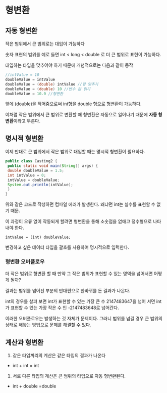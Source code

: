 # 형변환

## 자동 형변환

작은 범위에서 큰 범위로는 대입이 가능하다

숫자 표현의 범위를 예로 들면 int < long < double 로 더 큰 범위로 표현이 가능하다.

대입하는 타입을 맞추어야 하기 때문에 개념적으로는 다음과 같이 동작

```java
//intValue = 10
doubleValue = intValue
doubleValue = (double) intValue //형 맞추기
doubleValue = (double) 10 //변수 값 읽기
doubleValue = 10.0 //형변환
```

앞에 (double)을 적어줌으로써 int형을 double 형으로 형변환이 가능하다.

이처럼 작은 범위에서 큰 범위로 변환할 때 형변환은 자동으로 일어나기 때문에 **자동 형변환**이라고 부른다.

## 명시적 형변환

이제 반대로 큰 범위에서 작은 범위로 대입할 때는 명시적 형변환이 필요하다.

```java
public class Casting2 {
 public static void main(String[] args) {
 double doubleValue = 1.5;
 int intValue = 0;
 intValue = doubleValue;
 System.out.println(intValue);
 }
}
```

위와 같은 코드로 작성하면 컴파일 에러가 발생한다. 왜냐면 int는 실수를 표현할 수 없기 때문.

이 과정이 오류 없이 작동되게 할려면 형변환을 통해 소숫점을 없애고 정수형으로 나타내야 한다.

`intValue = (int) doubleValue;` 

변경하고 싶은 데이터 타입을 괄호를 사용하여 명시적으로 입력한다.

### 형변환 오버플로우

더 작은 범위로 형변환 할 때 만약 그 작은 범위가 표현할 수 있는 영역을 넘어서면 어떻게 될까?

결과는 범위를 넘어선 부분의 반대편으로 한바뀌를 돈 결과가 나온다. 

int의 경우를 살펴 보면 int가 표현할 수 있는 가장 큰 수 2147483647을 넘어 서면 int가 표현할 수 있는 가장 작은 수 인 -2147483648로 넘어간다.

이러한 오버플로우는 발생하는 것 자체가 문제이다. 그러니 범위를 넘길 경우 큰 범위의 상태로 해놓는 방법으로 문제를 해결할 수 있다.

## 계산과 형변환

1. 같은 타입끼리의 계산은 같은 타입의 결과가 나온다
- int + int = int
1. 서로 다른 타입의 계산은 큰 범위의 타입으로 자동 형변환된다.
- int + double =double